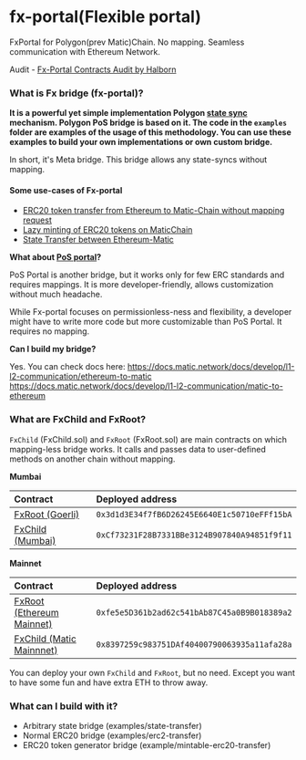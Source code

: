 # fx-portal(Flexible portal)

FxPortal for Polygon(prev Matic)Chain. No mapping. Seamless communication with Ethereum Network.

Audit - [Fx-Portal Contracts Audit by Halborn](<https://github.com/fx-portal/contracts/blob/main/Polygon_FX_Portal_Smart_Contract_Security_Audit_Halborn_v1_0%20(1).pdf>)

### What is Fx bridge (fx-portal)?

**It is a powerful yet simple implementation Polygon [state sync](https://docs.matic.network/docs/contribute/state-sync) mechanism. Polygon PoS bridge is based on it. The code in the `examples` folder are examples of the usage of this methodology. You can use these examples to build your own implementations or own custom bridge.**

In short, it's Meta bridge. This bridge allows any state-syncs without mapping.

#### Some use-cases of Fx-portal

- [ERC20 token transfer from Ethereum to Matic-Chain without mapping request](https://github.com/jdkanani/fx-portal/tree/main/contracts/examples/erc20-transfer)
- [Lazy minting of ERC20 tokens on MaticChain](https://github.com/jdkanani/fx-portal/tree/main/contracts/examples/mintable-erc20-transfer)
- [State Transfer between Ethereum-Matic](https://github.com/jdkanani/fx-portal/tree/main/contracts/examples/state-transfer)

**What about [PoS portal](https://docs.matic.network/docs/develop/ethereum-matic/pos/getting-started)?**

PoS Portal is another bridge, but it works only for few ERC standards and requires mappings. It is more developer-friendly, allows customization without much headache.

While Fx-portal focuses on permissionless-ness and flexibility, a developer might have to write more code but more customizable than PoS Portal. It requires no mapping.

**Can I build my bridge?**

Yes. You can check docs here: https://docs.matic.network/docs/develop/l1-l2-communication/ethereum-to-matic
https://docs.matic.network/docs/develop/l1-l2-communication/matic-to-ethereum

### What are FxChild and FxRoot?

`FxChild` (FxChild.sol) and `FxRoot` (FxRoot.sol) are main contracts on which mapping-less bridge works. It calls and passes data to user-defined methods on another chain without mapping.

**Mumbai**

| Contract                                                                                                                | Deployed address                             |
| :---------------------------------------------------------------------------------------------------------------------- | :------------------------------------------- |
| [FxRoot (Goerli)](https://goerli.etherscan.io/address/0x3d1d3E34f7fB6D26245E6640E1c50710eFFf15bA#code)                  | `0x3d1d3E34f7fB6D26245E6640E1c50710eFFf15bA` |
| [FxChild (Mumbai)](https://explorer-mumbai.maticvigil.com/address/0xCf73231F28B7331BBe3124B907840A94851f9f11/contracts) | `0xCf73231F28B7331BBe3124B907840A94851f9f11` |

**Mainnet**

| Contract                                                                                                                         | Deployed address                             |
| :------------------------------------------------------------------------------------------------------------------------------- | :------------------------------------------- |
| [FxRoot (Ethereum Mainnet)](https://etherscan.io/address/0xfe5e5d361b2ad62c541bab87c45a0b9b018389a2#code)                        | `0xfe5e5D361b2ad62c541bAb87C45a0B9B018389a2` |
| [FxChild (Matic Mainnnet)](https://explorer-mainnet.maticvigil.com/address/0x8397259c983751DAf40400790063935a11afa28a/contracts) | `0x8397259c983751DAf40400790063935a11afa28a` |

You can deploy your own `FxChild` and `FxRoot`, but no need. Except you want to have some fun and have extra ETH to throw away.

### What can I build with it?

- Arbitrary state bridge (examples/state-transfer)
- Normal ERC20 bridge (examples/erc2-transfer)
- ERC20 token generator bridge (example/mintable-erc20-transfer)
